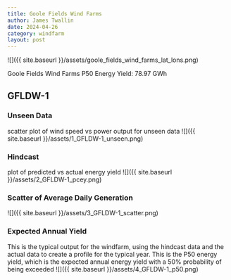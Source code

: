```yaml
---
title: Goole Fields Wind Farms
author: James Twallin
date: 2024-04-26
category: windfarm
layout: post
---
```

![]({{ site.baseurl }}/assets/goole_fields_wind_farms_lat_lons.png)

Goole Fields Wind Farms P50 Energy Yield: 78.97 GWh

GFLDW-1
-------------
### Unseen Data 
scatter plot of wind speed vs power output for unseen data
![]({{ site.baseurl }}/assets/1_GFLDW-1_unseen.png)
### Hindcast 
plot of predicted vs actual energy yield
![]({{ site.baseurl }}/assets/2_GFLDW-1_pcey.png)
### Scatter of Average Daily Generation 

![]({{ site.baseurl }}/assets/3_GFLDW-1_scatter.png)
### Expected Annual Yield 
This is the typical output for the windfarm, using the hindcast data and the actual data to create a profile for the typical year. This is the P50 energy yield, which is the expected annual energy yield with a 50% probability of being exceeded
![]({{ site.baseurl }}/assets/4_GFLDW-1_p50.png)

